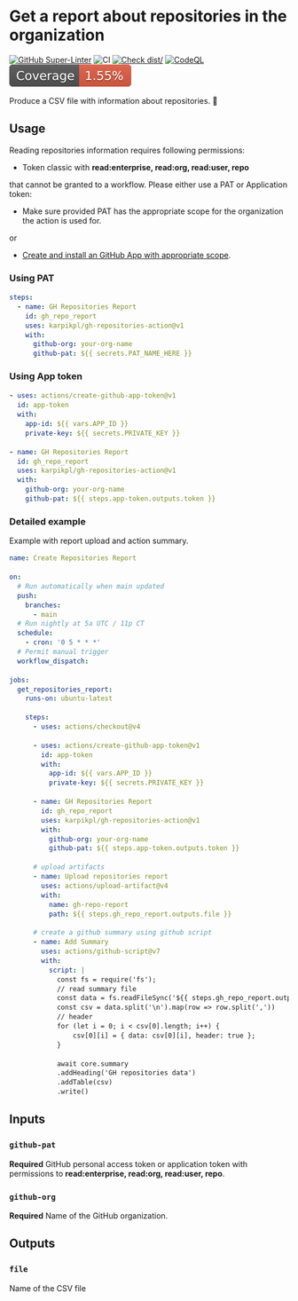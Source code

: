 # Get a report about repositories in the organization

[![GitHub Super-Linter](https://github.com/karpikpl/gh-repositories-action/actions/workflows/linter.yml/badge.svg)](https://github.com/super-linter/super-linter)
![CI](https://github.com/karpikpl/gh-repositories-action/actions/workflows/ci.yml/badge.svg)
[![Check dist/](https://github.com/karpikpl/gh-repositories-action/actions/workflows/check-dist.yml/badge.svg)](https://github.com/karpikpl/gh-repositories-action/actions/workflows/check-dist.yml)
[![CodeQL](https://github.com/karpikpl/gh-repositories-action/actions/workflows/codeql-analysis.yml/badge.svg)](https://github.com/karpikpl/gh-repositories-action/actions/workflows/codeql-analysis.yml)
[![Coverage](./badges/coverage.svg)](./badges/coverage.svg)

Produce a CSV file with information about repositories. :rocket:

## Usage

Reading repositories information requires following permissions:

- Token classic with **read:enterprise, read:org, read:user, repo**

that cannot be granted to a workflow. Please either use a PAT or Application
token:

- Make sure provided PAT has the appropriate scope for the organization the
  action is used for.

or

- [Create and install an GitHub App with appropriate scope](GitHubApp.md).

### Using PAT

```yaml
steps:
  - name: GH Repositories Report
    id: gh_repo_report
    uses: karpikpl/gh-repositories-action@v1
    with:
      github-org: your-org-name
      github-pat: ${{ secrets.PAT_NAME_HERE }}
```

### Using App token

```yml
- uses: actions/create-github-app-token@v1
  id: app-token
  with:
    app-id: ${{ vars.APP_ID }}
    private-key: ${{ secrets.PRIVATE_KEY }}

- name: GH Repositories Report
  id: gh_repo_report
  uses: karpikpl/gh-repositories-action@v1
  with:
    github-org: your-org-name
    github-pat: ${{ steps.app-token.outputs.token }}
```

### Detailed example

Example with report upload and action summary.

```yml
name: Create Repositories Report

on:
  # Run automatically when main updated
  push:
    branches:
      - main
  # Run nightly at 5a UTC / 11p CT
  schedule:
    - cron: '0 5 * * *'
  # Permit manual trigger
  workflow_dispatch:

jobs:
  get_repositories_report:
    runs-on: ubuntu-latest

    steps:
      - uses: actions/checkout@v4

      - uses: actions/create-github-app-token@v1
        id: app-token
        with:
          app-id: ${{ vars.APP_ID }}
          private-key: ${{ secrets.PRIVATE_KEY }}

      - name: GH Repositories Report
        id: gh_repo_report
        uses: karpikpl/gh-repositories-action@v1
        with:
          github-org: your-org-name
          github-pat: ${{ steps.app-token.outputs.token }}

      # upload artifacts
      - name: Upload repositories report
        uses: actions/upload-artifact@v4
        with:
          name: gh-repo-report
          path: ${{ steps.gh_repo_report.outputs.file }}

      # create a github summary using github script
      - name: Add Summary
        uses: actions/github-script@v7
        with:
          script: |
            const fs = require('fs');
            // read summary file
            const data = fs.readFileSync('${{ steps.gh_repo_report.outputs.file }}', 'utf8');
            const csv = data.split('\n').map(row => row.split(','))
            // header
            for (let i = 0; i < csv[0].length; i++) {
                csv[0][i] = { data: csv[0][i], header: true };
            }

            await core.summary
            .addHeading('GH repositories data')
            .addTable(csv)
            .write()
```

## Inputs

### `github-pat`

**Required** GitHub personal access token or application token with permissions
to **read:enterprise, read:org, read:user, repo**.

### `github-org`

**Required** Name of the GitHub organization.

## Outputs

### `file`

Name of the CSV file
